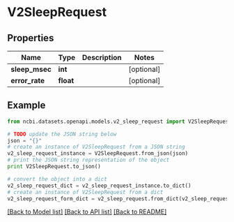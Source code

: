 # V2SleepRequest


## Properties

Name | Type | Description | Notes
------------ | ------------- | ------------- | -------------
**sleep_msec** | **int** |  | [optional] 
**error_rate** | **float** |  | [optional] 

## Example

```python
from ncbi.datasets.openapi.models.v2_sleep_request import V2SleepRequest

# TODO update the JSON string below
json = "{}"
# create an instance of V2SleepRequest from a JSON string
v2_sleep_request_instance = V2SleepRequest.from_json(json)
# print the JSON string representation of the object
print V2SleepRequest.to_json()

# convert the object into a dict
v2_sleep_request_dict = v2_sleep_request_instance.to_dict()
# create an instance of V2SleepRequest from a dict
v2_sleep_request_form_dict = v2_sleep_request.from_dict(v2_sleep_request_dict)
```
[[Back to Model list]](../README.md#documentation-for-models) [[Back to API list]](../README.md#documentation-for-api-endpoints) [[Back to README]](../README.md)


